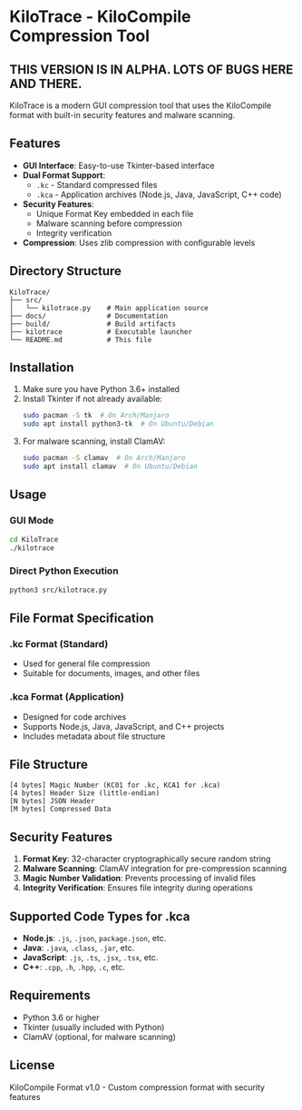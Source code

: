 # KiloTrace - KiloCompile Compression Tool
## THIS VERSION IS IN ALPHA. LOTS OF BUGS HERE AND THERE. 
KiloTrace is a modern GUI compression tool that uses the KiloCompile format with built-in security features and malware scanning.

## Features

- **GUI Interface**: Easy-to-use Tkinter-based interface
- **Dual Format Support**: 
  - `.kc` - Standard compressed files
  - `.kca` - Application archives (Node.js, Java, JavaScript, C++ code)
- **Security Features**:
  - Unique Format Key embedded in each file
  - Malware scanning before compression
  - Integrity verification
- **Compression**: Uses zlib compression with configurable levels

## Directory Structure

```
KiloTrace/
├── src/
│   └── kilotrace.py    # Main application source
├── docs/               # Documentation
├── build/              # Build artifacts
├── kilotrace           # Executable launcher
└── README.md           # This file
```

## Installation

1. Make sure you have Python 3.6+ installed
2. Install Tkinter if not already available:
   ```bash
   sudo pacman -S tk  # On Arch/Manjaro
   sudo apt install python3-tk  # On Ubuntu/Debian
   ```
3. For malware scanning, install ClamAV:
   ```bash
   sudo pacman -S clamav  # On Arch/Manjaro
   sudo apt install clamav  # On Ubuntu/Debian
   ```

## Usage

### GUI Mode
```bash
cd KiloTrace
./kilotrace
```

### Direct Python Execution
```bash
python3 src/kilotrace.py
```

## File Format Specification

### .kc Format (Standard)
- Used for general file compression
- Suitable for documents, images, and other files

### .kca Format (Application)
- Designed for code archives
- Supports Node.js, Java, JavaScript, and C++ projects
- Includes metadata about file structure

## File Structure

```
[4 bytes] Magic Number (KC01 for .kc, KCA1 for .kca)
[4 bytes] Header Size (little-endian)
[N bytes] JSON Header
[M bytes] Compressed Data
```

## Security Features

1. **Format Key**: 32-character cryptographically secure random string
2. **Malware Scanning**: ClamAV integration for pre-compression scanning
3. **Magic Number Validation**: Prevents processing of invalid files
4. **Integrity Verification**: Ensures file integrity during operations

## Supported Code Types for .kca

- **Node.js**: `.js`, `.json`, `package.json`, etc.
- **Java**: `.java`, `.class`, `.jar`, etc.
- **JavaScript**: `.js`, `.ts`, `.jsx`, `.tsx`, etc.
- **C++**: `.cpp`, `.h`, `.hpp`, `.c`, etc.

## Requirements

- Python 3.6 or higher
- Tkinter (usually included with Python)
- ClamAV (optional, for malware scanning)

## License

KiloCompile Format v1.0 - Custom compression format with security features
